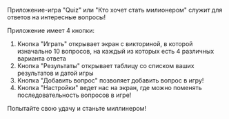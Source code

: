 Приложение-игра "Quiz" или "Кто хочет стать милионером"
служит  для ответов на интересные вопросы!

Приложение имеет 4 кнопки:
1. Кнопка "Играть" открывает экран с викториной, в которой изначально 10 вопросов,
на каждый из которых есть 4 различных варианта ответа
2. Кнопка "Результаты" открывает таблицу со списком ваших результатов и датой игры
3. Кнопка "Добавить вопрос" позволяет добавить вопрос в игру!
4. Кнопка "Настройки" ведет нас на экран, где можно поменять последовательность вопросов в игре!

Попытайте свою удачу и станьте миллинером!
